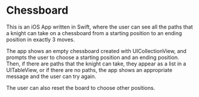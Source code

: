 # Chessboard

This is an iOS App written in Swift, where the user can see all the paths that a knight can take on a chessboard from a starting position to an ending position in exactly 3 moves.

The app shows an empty chessboard created with UICollectionView, and prompts the user to choose a starting position and an ending position.
Then, if there are paths that the knight can take, they appear as a list in a UITableView, or if there are no paths, the app shows an appropriate message and the user can try again.

The user can also reset the board to choose other positions.
